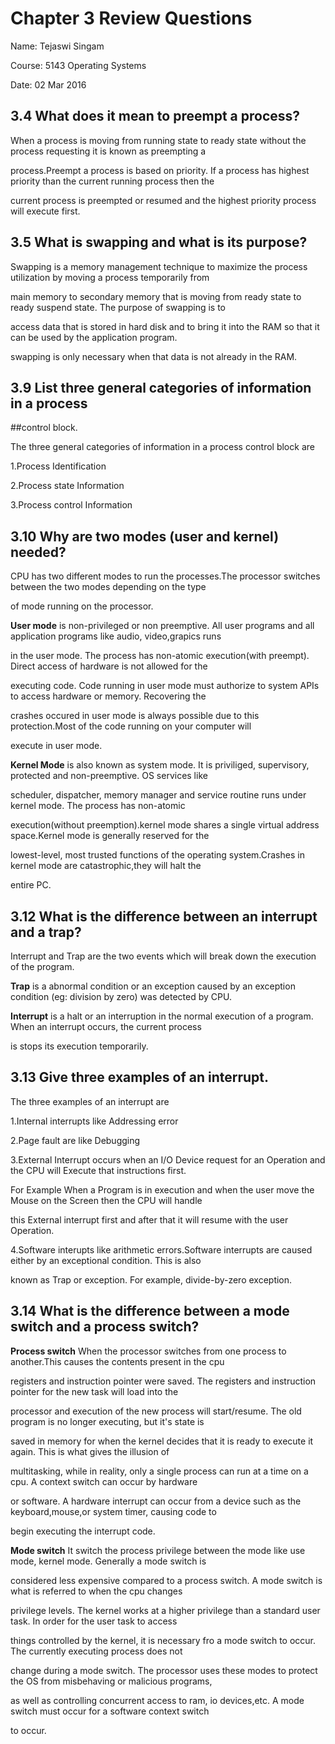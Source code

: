 # Chapter 3 Review Questions

Name: Tejaswi Singam

Course: 5143 Operating Systems

Date: 02 Mar 2016

## 3.4 What does it mean to preempt a process? 

When a process is moving from running state to ready state without the process requesting it is known as preempting a 

process.Preempt a process is based on priority. If a process has highest priority than the current running process then the 

current process is preempted or resumed and the highest priority process will execute first.

## 3.5 What is swapping and what is its purpose? 

Swapping is a memory management technique to maximize the process utilization by moving a process temporarily from 

main memory to secondary memory that is moving from ready state to ready suspend state. The purpose of swapping is to 

access data that is stored in hard disk and to bring it into the RAM so that it can be used by the application program. 

swapping is only necessary when that data is not already in the RAM.

## 3.9 List three general categories of information in a process 

##control block. 

The three general categories of  information in a process control block are

1.Process Identification

2.Process state Information

3.Process control Information

## 3.10 Why are two modes (user and kernel) needed? 

CPU has two different modes to run the processes.The processor switches between the two modes depending on the type 

of mode running on the processor.

**User mode** is non-privileged or non preemptive. All user programs and all application programs like audio, video,grapics runs 

in the user mode. The process has non-atomic execution(with preempt). Direct access of hardware is not allowed for the 

executing code. Code running in user mode must authorize to system APIs to access hardware or memory. Recovering the 

crashes occured in user mode is always possible due to this protection.Most of the code running on your computer will 

execute in user mode.

**Kernel Mode** is also known as system mode. It is priviliged, supervisory, protected and non-preemptive. OS services like

scheduler, dispatcher, memory manager and service routine runs under kernel mode. The process has non-atomic 

execution(without preemption).kernel mode shares a single virtual address space.Kernel mode is generally reserved for the 

lowest-level, most trusted functions of the operating system.Crashes in kernel mode are catastrophic,they will halt the 

entire PC.

## 3.12 What is the difference between an interrupt and a trap? 

Interrupt and Trap are the two events which will break down the execution of  the program.

**Trap** is a abnormal condition or an exception  caused  by an exception condition  (eg: division by zero)  was detected by CPU. 

**Interrupt** is a halt or an interruption in the normal execution of a program. When an interrupt occurs, the current process 

is stops its execution temporarily.

## 3.13 Give three examples of an interrupt.

The three examples of an interrupt are

1.Internal interrupts like Addressing error 

2.Page fault are like Debugging 

3.External Interrupt occurs when an I/O Device request for an Operation and the CPU will Execute that instructions first.

For Example When a Program is in execution and when the user move the Mouse on the Screen then the CPU will handle 

this External interrupt first and after that it will resume with the user Operation.

4.Software interupts like arithmetic errors.Software interrupts are caused either by an exceptional condition. This is also 

known as Trap or exception. For example, divide-by-zero exception. 

## 3.14 What is the difference between a mode switch and a process switch?

**Process switch** When the processor switches from one process to another.This causes the contents present in the cpu 

registers and instruction pointer were saved. The registers and instruction pointer for the new task will load into the 

processor and execution of the new process will start/resume. The old program is no longer executing, but it's state is 

saved in memory for when the kernel decides that it is ready to execute it again. This is what gives the illusion of 

multitasking, while in reality, only a single process can run at a time on a cpu. A context switch can occur by hardware 

or software. A hardware interrupt can occur from a device such as the keyboard,mouse,or system timer, causing code to

begin executing the interrupt code.

**Mode switch** It switch the process privilege between the mode like use mode, kernel mode. Generally a mode switch is 

considered less expensive compared to a process switch. A mode switch is what is referred to when the cpu changes 

privilege levels. The kernel works at a higher privilege than a standard user task. In order for the user task to access 

things controlled by the kernel, it is necessary fro a mode switch to occur. The currently executing process does not 

change during a mode switch. The processor uses these modes to protect the OS from misbehaving or malicious programs, 

as well as controlling concurrent access to ram, io devices,etc. A mode switch must occur for a software context switch 

to occur.

